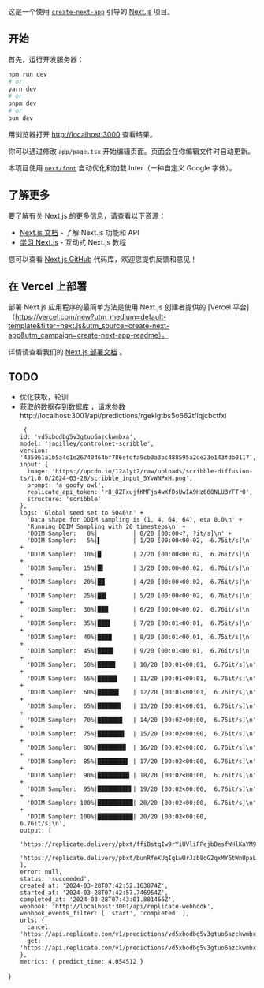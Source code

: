 这是一个使用 [`create-next-app`](https://github.com/vercel/next.js/tree/canary/packages/create-next-app) 引导的 [Next.js](https://nextjs.org/)  项目。

## 开始

首先，运行开发服务器：

```bash
npm run dev
# or
yarn dev
# or
pnpm dev
# or
bun dev
```
用浏览器打开 [http://localhost:3000](http://localhost:3000) 查看结果。

你可以通过修改 `app/page.tsx` 开始编辑页面。页面会在你编辑文件时自动更新。

本项目使用 [`next/font`](https://nextjs.org/docs/basic-features/font-optimization) 自动优化和加载 Inter（一种自定义 Google 字体）。


## 了解更多

要了解有关 Next.js 的更多信息，请查看以下资源：



- [Next.js 文档](https://nextjs.org/docs) - 了解 Next.js 功能和 API
- [学习 Next.js](https://nextjs.org/learn) - 互动式 Next.js 教程

您可以查看 [Next.js GitHub](https://github.com/vercel/next.js/) 代码库，欢迎您提供反馈和意见！


## 在 Vercel 上部署

部署 Next.js 应用程序的最简单方法是使用 Next.js 创建者提供的 [Vercel 平台]（https://vercel.com/new?utm_medium=default-template&filter=next.js&utm_source=create-next-app&utm_campaign=create-next-app-readme）。


详情请查看我们的 [Next.js 部署文档](https://nextjs.org/docs/deployment) 。


## TODO
- 优化获取，轮训
- 获取的数据存到数据库 ，请求参数 http://localhost:3001/api/predictions/rgeklgtbs5o662tflqjcbctfxi
  ```
   {
  id: 'vd5xbodbg5v3gtuo6azckwmbxa',
  model: 'jagilley/controlnet-scribble',
  version: '435061a1b5a4c1e26740464bf786efdfa9cb3a3ac488595a2de23e143fdb0117',
  input: {
    image: 'https://upcdn.io/12a1yt2/raw/uploads/scribble-diffusion-ts/1.0.0/2024-03-28/scribble_input_5YvWNPxH.png',
    prompt: 'a goofy owl',
    replicate_api_token: 'r8_8ZFxujfKMFjs4wXfDsUwIA9Hz66ONLU3YFTr0',
    structure: 'scribble'
  },
  logs: 'Global seed set to 5046\n' +
    'Data shape for DDIM sampling is (1, 4, 64, 64), eta 0.0\n' +
    'Running DDIM Sampling with 20 timesteps\n' +
    'DDIM Sampler:   0%|          | 0/20 [00:00<?, ?it/s]\n' +
    'DDIM Sampler:   5%|▌         | 1/20 [00:00<00:02,  6.75it/s]\n' +
    'DDIM Sampler:  10%|█         | 2/20 [00:00<00:02,  6.76it/s]\n' +
    'DDIM Sampler:  15%|█▌        | 3/20 [00:00<00:02,  6.76it/s]\n' +
    'DDIM Sampler:  20%|██        | 4/20 [00:00<00:02,  6.76it/s]\n' +
    'DDIM Sampler:  25%|██▌       | 5/20 [00:00<00:02,  6.76it/s]\n' +
    'DDIM Sampler:  30%|███       | 6/20 [00:00<00:02,  6.76it/s]\n' +
    'DDIM Sampler:  35%|███▌      | 7/20 [00:01<00:01,  6.75it/s]\n' +
    'DDIM Sampler:  40%|████      | 8/20 [00:01<00:01,  6.75it/s]\n' +
    'DDIM Sampler:  45%|████▌     | 9/20 [00:01<00:01,  6.76it/s]\n' +
    'DDIM Sampler:  50%|█████     | 10/20 [00:01<00:01,  6.76it/s]\n' +
    'DDIM Sampler:  55%|█████▌    | 11/20 [00:01<00:01,  6.76it/s]\n' +
    'DDIM Sampler:  60%|██████    | 12/20 [00:01<00:01,  6.76it/s]\n' +
    'DDIM Sampler:  65%|██████▌   | 13/20 [00:01<00:01,  6.76it/s]\n' +
    'DDIM Sampler:  70%|███████   | 14/20 [00:02<00:00,  6.75it/s]\n' +
    'DDIM Sampler:  75%|███████▌  | 15/20 [00:02<00:00,  6.76it/s]\n' +
    'DDIM Sampler:  80%|████████  | 16/20 [00:02<00:00,  6.76it/s]\n' +
    'DDIM Sampler:  85%|████████▌ | 17/20 [00:02<00:00,  6.76it/s]\n' +
    'DDIM Sampler:  90%|█████████ | 18/20 [00:02<00:00,  6.76it/s]\n' +
    'DDIM Sampler:  95%|█████████▌| 19/20 [00:02<00:00,  6.76it/s]\n' +
    'DDIM Sampler: 100%|██████████| 20/20 [00:02<00:00,  6.76it/s]\n' +
    'DDIM Sampler: 100%|██████████| 20/20 [00:02<00:00,  6.76it/s]\n',
  output: [
    'https://replicate.delivery/pbxt/ffiBstqIw9rYiUVliFPejbBesfWHlKaYM9YaYVAKYdoowolUC/output_0.png',
    'https://replicate.delivery/pbxt/bunRfeKUqIqLwUrJzb8oG2qxMY6tWnUpaLgCuKIrEeeWY0SKB/output_1.png'
  ],
  error: null,
  status: 'succeeded',
  created_at: '2024-03-28T07:42:52.163874Z',
  started_at: '2024-03-28T07:42:57.746954Z',
  completed_at: '2024-03-28T07:43:01.801466Z',
  webhook: 'http://localhost:3001/api/replicate-webhook',
  webhook_events_filter: [ 'start', 'completed' ],
  urls: {
    cancel: 'https://api.replicate.com/v1/predictions/vd5xbodbg5v3gtuo6azckwmbxa/cancel',
    get: 'https://api.replicate.com/v1/predictions/vd5xbodbg5v3gtuo6azckwmbxa'
  },
  metrics: { predict_time: 4.054512 }
}
  ```